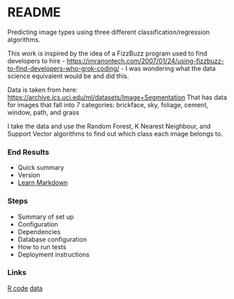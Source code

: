 # README #

Predicting image types using three different classification/regression algorithms.

This work is inspired by the idea of a FizzBuzz program used to find developers to hire - https://imranontech.com/2007/01/24/using-fizzbuzz-to-find-developers-who-grok-coding/ - I was wondering what the data science equivalent would be and did this.

Data is taken from here: https://archive.ics.uci.edu/ml/datasets/Image+Segmentation
That has data for images that fall into 7 categories: brickface, sky, foliage, cement, window, path, and grass

I take the data and use the Random Forest, K Nearest Neighbour, and Support Vector algorithms to find out which class each image belongs to.

### End Results ###

* Quick summary
* Version
* [Learn Markdown](https://bitbucket.org/tutorials/markdowndemo)

### Steps ###

* Summary of set up
* Configuration
* Dependencies
* Database configuration
* How to run tests
* Deployment instructions

### Links ###

[R code](https://bitbucket.org/tutorials/markdowndemo)
[data](https://bitbucket.org/tutorials/markdowndemo)
